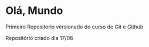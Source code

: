 # Olá, Mundo
 Primeiro Repositorio versionado do curso de Git e Github

Repositório criado dia 17/06